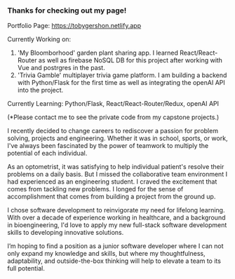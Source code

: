 ### Thanks for checking out my page!

<!--
**tobygershon/tobygershon** is a ✨ _special_ ✨ repository because its `README.md` (this file) appears on your GitHub profile.

Here are some ideas to get you started:

- 🔭 I’m currently working on ...
- 🌱 I’m currently learning ...
- 👯 I’m looking to collaborate on ...
- 🤔 I’m looking for help with ...
- 💬 Ask me about ...
- 📫 How to reach me: ...
- 😄 Pronouns: ...
- ⚡ Fun fact: ...
-->
Portfolio Page: https://tobygershon.netlify.app

Currently Working on:  
1) 'My Bloomborhood' garden plant sharing app.  I learned React/React-Router as well as firebase NoSQL DB for this project after working with Vue and postrgres in the past. 
2) 'Trivia Gamble' multiplayer trivia game platform.  I am building a backend with Python/Flask for the first time as well as integrating the openAI API into the project.

Currently Learning:  Python/Flask, React/React-Router/Redux, openAI API

(*Please contact me to see the private code from my capstone projects.)

I recently decided to change careers to rediscover a passion for problem solving, projects and engineering.  Whether it was in school, sports, or work, I've always been fascinated by the power of teamwork to multiply the potential of each individual.  

As an optometrist, it was satisfying to help individual patient's resolve their problems on a daily basis. But I missed the collaborative team environment I had experienced as an engineering student.  I craved the excitement that comes from tackling new problems. I longed for the sense of accomplishment that comes from building a project from the ground up.

I chose software development to reinvigorate my need for lifelong learning.  With over a decade of experience working in healthcare, and a background in bioengineering, I'd love to apply my new full-stack software development skills to developing innovative solutions.  

I’m hoping to find a position as a junior software developer where I can not only expand my knowledge and skills, but where my thoughtfulness, adaptability, and outside-the-box thinking will help to elevate a team to its full potential.
